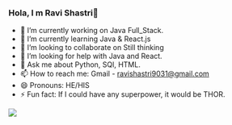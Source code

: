 ### Hola, I m Ravi Shastri👋

 
- 🔭 I’m currently working on Java Full_Stack.
- 🌱 I’m currently learning Java & React.js
- 👯 I’m looking to collaborate on Still thinking
- 🤔 I’m looking for help with Java and React.
- 💬 Ask me about Python, SQl, HTML.
- 📫 How to reach me: Gmail - [ravishastri9031@gmail.com](https://ravishastri9031@gmail.com)
- 😄 Pronouns: HE/HIS
- ⚡ Fun fact: If I could have any superpower, it would be THOR.

<img src ="https://github-readme-stats.vercel.app/api?username=ravishastri9&&show_icons=true&title_color=ffffff&icon_color=bb2acf&text_color=FFFFFF&bg_color=000000">
 
